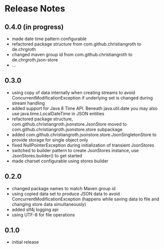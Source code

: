 Release Notes
=====================

0.4.0 (in progress)
-------------------
- made date time pattern configurable
- refactored package structure from com.github.christiangroth to de.chrgroth
- changed maven group id from com.github.christiangroth to de.chrgroth.json-store
- ...

0.3.0
-----
- using copy of data internally when creating streams to avoid ConcurrentModificationException if underlying set is changed during stream handling
- added support for Java 8 Time API. Beneath java.util.date you may also use java.time.LocalDateTime in JSON entities
- refactored package structure, com.github.christiangroth.jsonstore.JsonStore moved to com.github.christiangroth.jsonstore.store subpackage
- added com.github.christiangroth.jsonstore.store.JsonSingletonStore to provide storage for single object only
- fixed NullPointerException during initialization of transient JsonStores
- switched to builder pattern to create JsonStores instance, use JsonStores.builder() to get started
- made charset configurable using stores builder

0.2.0
-----
- changed package names to match Maven group id
- using copied data set to produce JSON data to avoid ConcurrentModificationException (happens while saving data to file and changing store data simultaneously)
- added slf4j logging api
- using UTF-8 for file operations

0.1.0
-----
- initial release